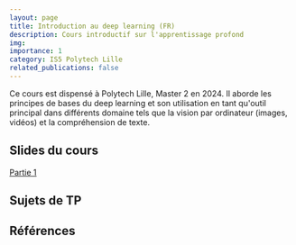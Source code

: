 ```yaml
---
layout: page
title: Introduction au deep learning (FR)
description: Cours introductif sur l'apprentissage profond
img: 
importance: 1
category: IS5 Polytech Lille
related_publications: false
---
```


Ce cours est dispensé à Polytech Lille, Master 2 en 2024. Il aborde les principes de bases du deep learning
et son utilisation en tant qu'outil principal dans différents domaine tels que la vision par ordinateur (images, vidéos)
et la compréhension de texte.

## Slides du cours

[Partie 1](../../assets/pdf/courses_slides/deep_learning/part1.pdf)


## Sujets de TP

## Références

